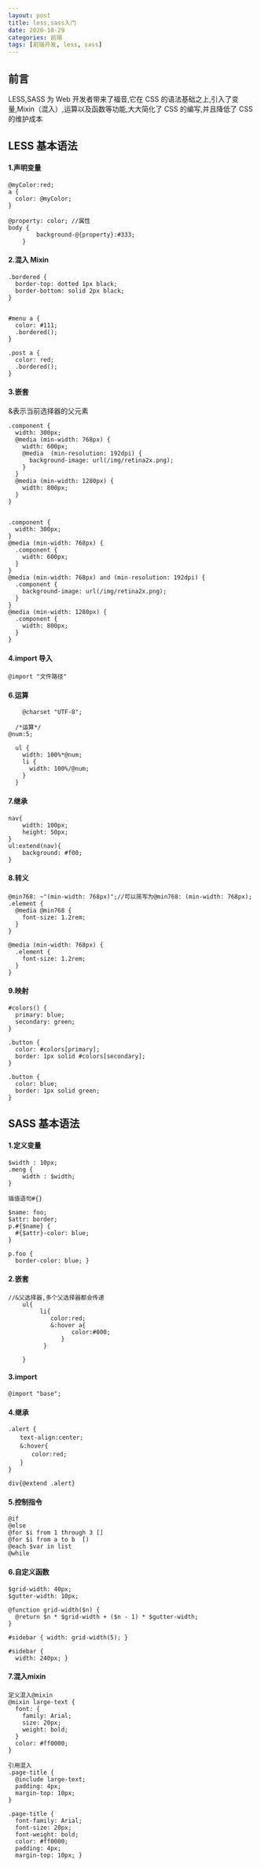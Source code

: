 ```yaml
---
layout: post
title: less,sass入门
date: 2020-10-29
categories: 前端
tags: [前端开发, less, sass]
---
```


## 前言

LESS,SASS 为 Web 开发者带来了福音,它在 CSS 的语法基础之上,引入了变量,Mixin（混入）,运算以及函数等功能,大大简化了 CSS 的编写,并且降低了 CSS 的维护成本

## LESS 基本语法

#### 1.声明变量

```
@myColor:red;
a {
  color: @myColor;
}

@property: color; //属性
body {
        background-@{property}:#333;
    }
```

#### 2.混入 Mixin

```
.bordered {
  border-top: dotted 1px black;
  border-bottom: solid 2px black;
}


#menu a {
  color: #111;
  .bordered();
}

.post a {
  color: red;
  .bordered();
}
```

#### 3.嵌套

&表示当前选择器的父元素

```
.component {
  width: 300px;
  @media (min-width: 768px) {
    width: 600px;
    @media  (min-resolution: 192dpi) {
      background-image: url(/img/retina2x.png);
    }
  }
  @media (min-width: 1280px) {
    width: 800px;
  }
}


.component {
  width: 300px;
}
@media (min-width: 768px) {
  .component {
    width: 600px;
  }
}
@media (min-width: 768px) and (min-resolution: 192dpi) {
  .component {
    background-image: url(/img/retina2x.png);
  }
}
@media (min-width: 1280px) {
  .component {
    width: 800px;
  }
}
```

#### 4.import 导入

```
@import "文件路径"
```

#### 6.运算

```
    @charset "UTF-8";

  /*运算*/
@num:5;

  ul {
    width: 100%*@num;
    li {
      width: 100%/@num;
    }
  }
```

#### 7.继承

```
nav{
    width: 100px;
    height: 50px;
}
ul:extend(nav){
    background: #f00;
}
```

#### 8.转义

```
@min768: ~"(min-width: 768px)";//可以简写为@min768: (min-width: 768px);
.element {
  @media @min768 {
    font-size: 1.2rem;
  }
}

@media (min-width: 768px) {
  .element {
    font-size: 1.2rem;
  }
}
```

#### 9.映射

```
#colors() {
  primary: blue;
  secondary: green;
}

.button {
  color: #colors[primary];
  border: 1px solid #colors[secondary];
}

.button {
  color: blue;
  border: 1px solid green;
}
```

## SASS 基本语法

#### 1.定义变量

```
$width : 10px;
.meng {
    width : $width;
}

插值语句#{}

$name: foo;
$attr: border;
p.#{$name} {
  #{$attr}-color: blue;
}

p.foo {
  border-color: blue; }
```

#### 2.嵌套

```
//&父选择器,多个父选择器都会传递
    ul{
         li{
            color:red;
            &:hover a{
                  color:#000;
               }
          }

    }
```

#### 3.import

```
@import "base";
```

#### 4.继承

```
.alert {
　　text-align:center;
　　&:hover{
　　　　color:red;
　　}
}

div{@extend .alert}
```

#### 5.控制指令

```
@if
@else
@for $i from 1 through 3 []
@for $i from a to b  [)
@each $var in list
@while
```

#### 6.自定义函数

```
$grid-width: 40px;
$gutter-width: 10px;

@function grid-width($n) {
  @return $n * $grid-width + ($n - 1) * $gutter-width;
}

#sidebar { width: grid-width(5); }

#sidebar {
  width: 240px; }
```

#### 7.混入mixin

```
定义混入@mixin
@mixin large-text {
  font: {
    family: Arial;
    size: 20px;
    weight: bold;
  }
  color: #ff0000;
}

引用混入
.page-title {
  @include large-text;
  padding: 4px;
  margin-top: 10px;
}

.page-title {
  font-family: Arial;
  font-size: 20px;
  font-weight: bold;
  color: #ff0000;
  padding: 4px;
  margin-top: 10px; }
```